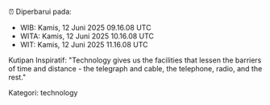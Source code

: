⏰ Diperbarui pada:
- WIB: Kamis, 12 Juni 2025 09.16.08 UTC
- WITA: Kamis, 12 Juni 2025 10.16.08 UTC
- WIT: Kamis, 12 Juni 2025 11.16.08 UTC

Kutipan Inspiratif:
"Technology gives us the facilities that lessen the barriers of time and distance - the telegraph and cable, the telephone, radio, and the rest."


Kategori: technology

